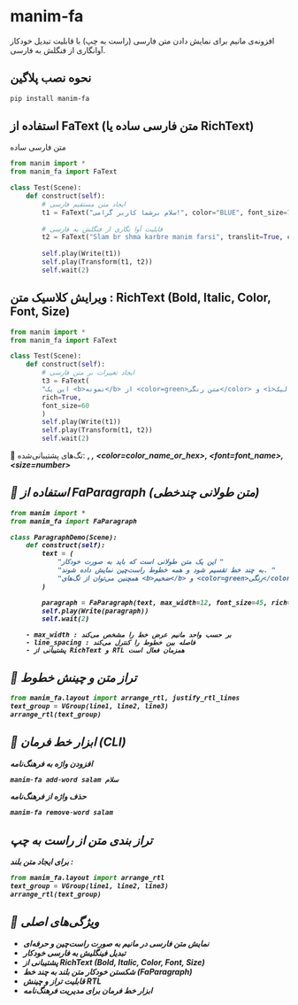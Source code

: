 # manim-fa

افزونه‌ی مانیم برای نمایش دادن متن فارسی (راست به چپ) با قابلیت تبدیل خودکار آوانگاری از فنگلش به فارسی.

## نحوه نصب پلاگین

```bash
pip install manim-fa
```

## استفاده از FaText (متن فارسی ساده یا RichText)
متن فارسی ساده

```python
from manim import *
from manim_fa import FaText

class Test(Scene):
    def construct(self):
        # ایجاد متن مستقیم فارسی
        t1 = FaText("سلام برشما کاربر گرامی!", color="BLUE", font_size=70)
        
        # قابلیت آوا نگاری از فنگلش به فارسی
        t2 = FaText("Slam br shma karbre manim farsi", translit=True, color="GREEN", font_size=70)
        
        self.play(Write(t1))
        self.play(Transform(t1, t2))
        self.wait(2)
```
## ویرایش کلاسیک متن : RichText (Bold, Italic, Color, Font, Size)

```python
from manim import *
from manim_fa import FaText

class Test(Scene):
    def construct(self):
        # ایجاد تغییرات بر متن فارسی
        t3 = FaText(
        "این یک <b>نمونه</b> از <color=green>متن رنگی</color> و <i>ایتالیک</i> است.",
        rich=True,
        font_size=60
        )
        self.play(Write(t1))
        self.play(Transform(t1, t2))
        self.wait(2)
```
🔹 تگ‌های پشتیبانی‌شده: <b>, <i>, <color=color_name_or_hex>, <font=font_name>, <size=number>

##    🔹 استفاده از FaParagraph (متن طولانی چندخطی)


```python
from manim import *
from manim_fa import FaParagraph

class ParagraphDemo(Scene):
    def construct(self):
        text = (
            "این یک متن طولانی است که باید به صورت خودکار "
            "به چند خط تقسیم شود و همه خطوط راست‌چین نمایش داده شوند. "
            "همچنین می‌توان از تگ‌های <b>ضخیم</b> و <color=green>رنگی</color> استفاده کرد."
        )

        paragraph = FaParagraph(text, max_width=12, font_size=45, rich=True)
        self.play(Write(paragraph))
        self.wait(2)

```
        - max_width : بر حسب واحد مانیم عرض خط را مشخص می‌کند
        - line_spacing : فاصله بین خطوط را کنترل می‌کند
        - پشتیبانی از RichText و RTL همزمان فعال است


## 🔹 تراز متن و چینش خطوط

```python
from manim_fa.layout import arrange_rtl, justify_rtl_lines
text_group = VGroup(line1, line2, line3)
arrange_rtl(text_group)

```
## 🔹 ابزار خط فرمان (CLI)
افزودن واژه به فرهنگ‌نامه

```python
manim-fa add-word salam سلام

```
حذف واژه از فرهنگ‌نامه

```python
manim-fa remove-word salam

```

## تراز بندی متن از راست به چپ
برای ایجاد متن بلند :

```python
from manim_fa.layout import arrange_rtl
text_group = VGroup(line1, line2, line3)
arrange_rtl(text_group)

```

## 🔹 ویژگی‌های اصلی
- نمایش متن فارسی در مانیم به صورت راست‌چین و حرفه‌ای
- تبدیل فینگلیش به فارسی خودکار
- پشتیبانی از RichText (Bold, Italic, Color, Font, Size)
- شکستن خودکار متن بلند به چند خط (FaParagraph)
- قابلیت تراز و چینش RTL
- ابزار خط فرمان برای مدیریت فرهنگ‌نامه



